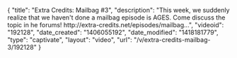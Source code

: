 {
    "title": "Extra Credits: Mailbag #3",
    "description": "This week, we suddenly realize that we haven't done a mailbag episode is AGES. Come discuss the topic in he forums! http:\/\/extra-credits.net\/episodes\/mailbag...",
    "videoid": "192128",
    "date_created": "1406055192",
    "date_modified": "1418181779",
    "type": "captivate",
    "layout": "video",
    "url": "\/v\/extra-credits-mailbag-3\/192128"
}